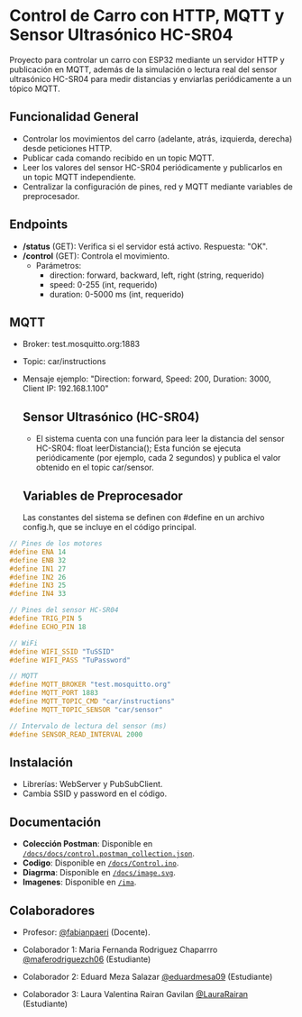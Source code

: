 # Control de Carro con HTTP, MQTT y Sensor Ultrasónico HC-SR04

Proyecto para controlar un carro con ESP32 mediante un servidor HTTP y publicación en MQTT, además de la simulación o lectura real del sensor ultrasónico HC-SR04 para medir distancias y enviarlas periódicamente a un tópico MQTT.

## Funcionalidad General
- Controlar los movimientos del carro (adelante, atrás, izquierda, derecha) desde peticiones HTTP.
- Publicar cada comando recibido en un topic MQTT.
- Leer los valores del sensor HC-SR04 periódicamente y publicarlos en un topic MQTT independiente.
- Centralizar la configuración de pines, red y MQTT mediante variables de preprocesador.

## Endpoints
- **/status** (GET): Verifica si el servidor está activo. Respuesta: "OK".
- **/control** (GET): Controla el movimiento.
  - Parámetros:
    - direction: forward, backward, left, right (string, requerido)
    - speed: 0-255 (int, requerido)
    - duration: 0-5000 ms (int, requerido)

## MQTT
- Broker: test.mosquitto.org:1883
- Topic: car/instructions
- Mensaje ejemplo: "Direction: forward, Speed: 200, Duration: 3000, Client IP: 192.168.1.100"

  ## Sensor Ultrasónico (HC-SR04)
  - El sistema cuenta con una función para leer la distancia del sensor HC-SR04:
    float leerDistancia();
    Esta función se ejecuta periódicamente (por ejemplo, cada 2 segundos) y publica el valor obtenido en el topic car/sensor.

  ## Variables de Preprocesador
  Las constantes del sistema se definen con #define en un archivo config.h, que se incluye en el código principal.
 ```cpp
// Pines de los motores
#define ENA 14
#define ENB 32
#define IN1 27
#define IN2 26
#define IN3 25
#define IN4 33

// Pines del sensor HC-SR04
#define TRIG_PIN 5
#define ECHO_PIN 18

// WiFi
#define WIFI_SSID "TuSSID"
#define WIFI_PASS "TuPassword"

// MQTT
#define MQTT_BROKER "test.mosquitto.org"
#define MQTT_PORT 1883
#define MQTT_TOPIC_CMD "car/instructions"
#define MQTT_TOPIC_SENSOR "car/sensor"

// Intervalo de lectura del sensor (ms)
#define SENSOR_READ_INTERVAL 2000
```




## Instalación
- Librerías: WebServer y PubSubClient.
- Cambia SSID y password en el código.

## Documentación
- **Colección Postman**: Disponible en [`/docs/docs/control.postman_collection.json`](./docs/control.postman_collection.json).
- **Codigo**: Disponible en [`/docs/Control.ino`](./docs/Control.ino).
- **Diagrma**: Disponible en [`/docs/image.svg`](./docs/image.svg).
- **Imagenes**: Disponible en [`/ima`](./ima).
## Colaboradores

- Profesor: [@fabianpaeri](https://github.com/fabianpaeri) (Docente).

- Colaborador 1: Maria Fernanda Rodriguez Chaparrro [@maferodriguezch06](https://github.com/maferodriguezch06) (Estudiante)

- Colaborador 2: Eduard Meza Salazar [@eduardmesa09](https://github.com/eduardmesa09) (Estudiante)

- Colaborador 3: Laura Valentina Rairan Gavilan [@LauraRairan](https://github.com/LauraRairan) (Estudiante)
 

